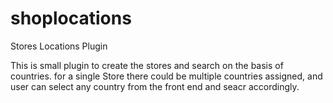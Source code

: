 # shoplocations
Stores Locations Plugin

This is small plugin to create the stores and search on the basis of countries.
for a single Store there could be multiple countries assigned, and user can select any country from the front end and seacr accordingly.
